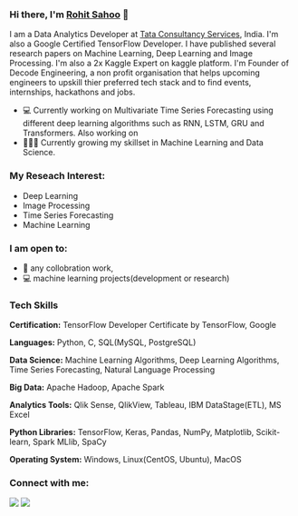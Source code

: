 ### Hi there, I'm [Rohit Sahoo](https://linkedin.com/in/rohit-sahoo) 👋

I am a Data Analytics Developer at [Tata Consultancy Services](https://www.tcs.com), India. I'm also a Google Certified TensorFlow Developer. I have published several research papers on Machine Learning, Deep Learning and Image Processing. I'm also a 2x Kaggle Expert on kaggle platform. I'm Founder of Decode Engineering, a non profit organisation that helps upcoming engineers to upskill thier preferred tech stack and to find events, internships, hackathons and jobs.


- 💻 Currently working on Multivariate Time Series Forecasting using different deep learning algorithms such as RNN, LSTM, GRU and Transformers. Also working on  
- 👨🏽‍💻 Currently growing my skillset in Machine Learning and Data Science.

### **My Reseach Interest**:
- Deep Learning
- Image Processing
- Time Series Forecasting
- Machine Learning

### **I am open to**:

- 👯 any collobration work,
- 💻 machine learning projects(development or research)

### **Tech Skills**

**Certification:** TensorFlow Developer Certificate by TensorFlow, Google

**Languages:** Python, C, SQL(MySQL, PostgreSQL)

**Data Science:** Machine Learning Algorithms, Deep Learning Algorithms, Time Series Forecasting, Natural Language Processing

**Big Data:** Apache Hadoop, Apache Spark

**Analytics Tools:** Qlik Sense, QlikView, Tableau, IBM DataStage(ETL), MS Excel

**Python Libraries:** TensorFlow, Keras, Pandas, NumPy, Matplotlib, Scikit-learn, Spark MLlib, SpaCy

**Operating System:** Windows, Linux(CentOS, Ubuntu), MacOS



### **Connect with me:**

<p align = "center">

[<img src="https://img.shields.io/badge/kaggle-%2312100E.svg?&style=for-the-badge&logo=kaggle&logoColor=white&color=black" />](https://www.kaggle.com/rohitsahoo)
[<img src="https://img.shields.io/badge/linkedin-%2312100E.svg?&style=for-the-badge&logo=linkedin&logoColor=white&color=black" />](https://www.linkedin.com/in/rohit-sahoo)

</p>
